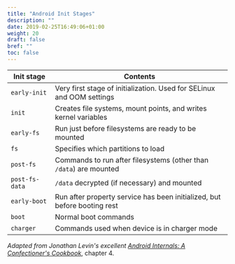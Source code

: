 ```yaml
---
title: "Android Init Stages"
description: ""
date: 2019-02-25T16:49:06+01:00
weight: 20
draft: false
bref: ""
toc: false
---
```


| Init stage     | Contents                                                                 |
| -------------- | ------------------------------------------------------------------------ |
| `early-init`   | Very first stage of initialization. Used for SELinux and OOM settings    |
| `init`         | Creates file systems, mount points, and writes kernel variables          |
| `early-fs`     | Run just before filesystems are ready to be mounted                      |
| `fs`           | Specifies which partitions to load                                       |
| `post-fs`      | Commands to run after filesystems (other than `/data`) are mounted       |
| `post-fs-data` | `/data` decrypted (if necessary) and mounted                             |
| `early-boot`   | Run after property service has been initialized, but before booting rest |
| `boot`         | Normal boot commands                                                     |
| `charger`      | Commands used when device is in charger mode                             |

*Adapted from Jonathan Levin's excellent
[Android Internals: A Confectioner's Cookbook](http://www.newandroidbook.com/)*, chapter 4.
